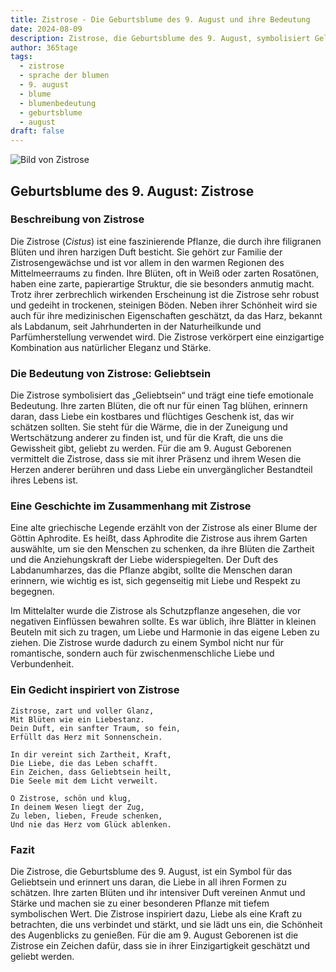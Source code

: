 ```yaml
---
title: Zistrose - Die Geburtsblume des 9. August und ihre Bedeutung
date: 2024-08-09
description: Zistrose, die Geburtsblume des 9. August, symbolisiert Geliebtsein. Erfahre mehr über ihre Geschichte, Bedeutung und Symbolik in der Sprache der Blumen.
author: 365tage
tags:
  - zistrose
  - sprache der blumen
  - 9. august
  - blume
  - blumenbedeutung
  - geburtsblume
  - august
draft: false
---
```


![Bild von Zistrose](https://cdn.pixabay.com/photo/2020/04/13/16/49/laden-5039229_1280.jpg#center)


## Geburtsblume des 9. August: Zistrose

### Beschreibung von Zistrose

Die Zistrose (_Cistus_) ist eine faszinierende Pflanze, die durch ihre filigranen Blüten und ihren harzigen Duft besticht. Sie gehört zur Familie der Zistrosengewächse und ist vor allem in den warmen Regionen des Mittelmeerraums zu finden. Ihre Blüten, oft in Weiß oder zarten Rosatönen, haben eine zarte, papierartige Struktur, die sie besonders anmutig macht. Trotz ihrer zerbrechlich wirkenden Erscheinung ist die Zistrose sehr robust und gedeiht in trockenen, steinigen Böden. Neben ihrer Schönheit wird sie auch für ihre medizinischen Eigenschaften geschätzt, da das Harz, bekannt als Labdanum, seit Jahrhunderten in der Naturheilkunde und Parfümherstellung verwendet wird. Die Zistrose verkörpert eine einzigartige Kombination aus natürlicher Eleganz und Stärke.

### Die Bedeutung von Zistrose: Geliebtsein

Die Zistrose symbolisiert das „Geliebtsein“ und trägt eine tiefe emotionale Bedeutung. Ihre zarten Blüten, die oft nur für einen Tag blühen, erinnern daran, dass Liebe ein kostbares und flüchtiges Geschenk ist, das wir schätzen sollten. Sie steht für die Wärme, die in der Zuneigung und Wertschätzung anderer zu finden ist, und für die Kraft, die uns die Gewissheit gibt, geliebt zu werden. Für die am 9. August Geborenen vermittelt die Zistrose, dass sie mit ihrer Präsenz und ihrem Wesen die Herzen anderer berühren und dass Liebe ein unvergänglicher Bestandteil ihres Lebens ist.

### Eine Geschichte im Zusammenhang mit Zistrose

Eine alte griechische Legende erzählt von der Zistrose als einer Blume der Göttin Aphrodite. Es heißt, dass Aphrodite die Zistrose aus ihrem Garten auswählte, um sie den Menschen zu schenken, da ihre Blüten die Zartheit und die Anziehungskraft der Liebe widerspiegelten. Der Duft des Labdanumharzes, das die Pflanze abgibt, sollte die Menschen daran erinnern, wie wichtig es ist, sich gegenseitig mit Liebe und Respekt zu begegnen.

Im Mittelalter wurde die Zistrose als Schutzpflanze angesehen, die vor negativen Einflüssen bewahren sollte. Es war üblich, ihre Blätter in kleinen Beuteln mit sich zu tragen, um Liebe und Harmonie in das eigene Leben zu ziehen. Die Zistrose wurde dadurch zu einem Symbol nicht nur für romantische, sondern auch für zwischenmenschliche Liebe und Verbundenheit.

### Ein Gedicht inspiriert von Zistrose

```
Zistrose, zart und voller Glanz,  
Mit Blüten wie ein Liebestanz.  
Dein Duft, ein sanfter Traum, so fein,  
Erfüllt das Herz mit Sonnenschein.  

In dir vereint sich Zartheit, Kraft,  
Die Liebe, die das Leben schafft.  
Ein Zeichen, dass Geliebtsein heilt,  
Die Seele mit dem Licht verweilt.  

O Zistrose, schön und klug,  
In deinem Wesen liegt der Zug,  
Zu leben, lieben, Freude schenken,  
Und nie das Herz vom Glück ablenken.  
```

### Fazit

Die Zistrose, die Geburtsblume des 9. August, ist ein Symbol für das Geliebtsein und erinnert uns daran, die Liebe in all ihren Formen zu schätzen. Ihre zarten Blüten und ihr intensiver Duft vereinen Anmut und Stärke und machen sie zu einer besonderen Pflanze mit tiefem symbolischen Wert. Die Zistrose inspiriert dazu, Liebe als eine Kraft zu betrachten, die uns verbindet und stärkt, und sie lädt uns ein, die Schönheit des Augenblicks zu genießen. Für die am 9. August Geborenen ist die Zistrose ein Zeichen dafür, dass sie in ihrer Einzigartigkeit geschätzt und geliebt werden.